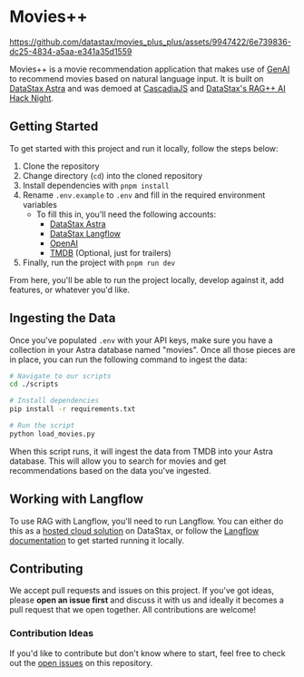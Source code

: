 # Movies++

https://github.com/datastax/movies_plus_plus/assets/9947422/6e739836-dc25-4834-a5aa-e341a35d1559

Movies++ is a movie recommendation application that makes use of [GenAI](https://en.wikipedia.org/wiki/Generative_artificial_intelligence) to recommend movies based on natural language input. It is built on [DataStax Astra](https://astra.datastax.com/) and was demoed at [CascadiaJS](https://www.youtube.com/live/HfsNGyDQtJ4?si=XzDN5lzEcmIXncJ7&t=30203) and [DataStax's RAG++ AI Hack Night](https://www.datastax.com/events/rag-plus-plus-ai-hack-night-june-2024).

## Getting Started

To get started with this project and run it locally, follow the steps below:

1. Clone the repository
2. Change directory (`cd`) into the cloned repository
3. Install dependencies with `pnpm install`
4. Rename `.env.example` to `.env` and fill in the required environment variables
   - To fill this in, you'll need the following accounts:
     - [DataStax Astra](https://astra.datastax.com/)
     - [DataStax Langflow](https://langflow.datastax.com/)
     - [OpenAI](https://platform.openai.com/)
     - [TMDB](https://www.themoviedb.org/) (Optional, just for trailers)
5. Finally, run the project with `pnpm run dev`

From here, you'll be able to run the project locally, develop against it, add features, or whatever you'd like.

## Ingesting the Data

Once you've populated `.env` with your API keys, make sure you have a collection in your Astra database named "movies". Once all those pieces are in place, you can run the following command to ingest the data:

```bash
# Navigate to our scripts
cd ./scripts

# Install dependencies
pip install -r requirements.txt

# Run the script
python load_movies.py
```

When this script runs, it will ingest the data from TMDB into your Astra database. This will allow you to search for movies and get recommendations based on the data you've ingested.

## Working with Langflow

To use RAG with Langflow, you'll need to run Langflow. You can either do this as a [hosted cloud solution](https://langflow.datastax.com) on DataStax, or follow the [Langflow documentation](https://docs.langflow.org/) to get started running it locally.

## Contributing

We accept pull requests and issues on this project. If you've got ideas, please **open an issue first** and discuss it with us and ideally it becomes a pull request that we open together. All contributions are welcome!

### Contribution Ideas

If you'd like to contribute but don't know where to start, feel free to check out the [open issues](https://github.com/datastax/movies_plus_plus/issues) on this repository.
